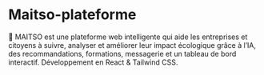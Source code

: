# Maitso-plateforme
🌱 MAITSO est une plateforme web intelligente qui aide les entreprises et citoyens à suivre, analyser et améliorer leur impact écologique grâce à l’IA, des recommandations, formations, messagerie et un tableau de bord interactif. Développement en React &amp; Tailwind CSS.
